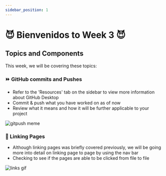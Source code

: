 ```yaml
---
sidebar_position: 1
---
```


# 😈 Bienvenidos to Week 3 😈

## Topics and Components

This week, we will be covering these topics:

### ⏩ GitHub commits and Pushes

- Refer to the 'Resources' tab on the sidebar to view more information about GitHub Desktop
- Commit & push what you have worked on as of now
- Review what it means and how it will be further applicable to your project

![gitpush meme](https://preview.redd.it/bbeuhgg47kh51.jpg?auto=webp&s=9afde41c89829013b5027249dd79fc7482a8a47c)

### 🔗 Linking Pages

- Although linking pages was briefly covered previously, we will be going more into detail on linking page to page by using the nav bar
- Checking to see if the pages are able to be clicked from file to file

![links gif](https://blog.34sp.com/wp/wp-content/uploads/wave-animation.gif)